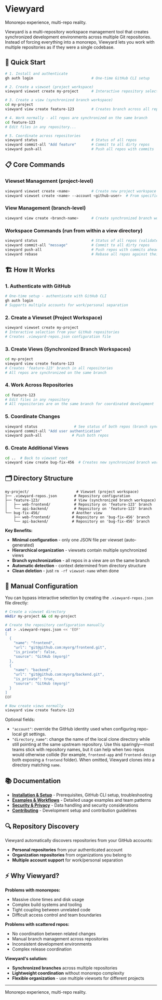# Viewyard

Monorepo experience, multi-repo reality.

Viewyard is a multi-repository workspace management tool that creates synchronized development environments across multiple Git repositories. Instead of forcing everything into a monorepo, Viewyard lets you work with multiple repositories as if they were a single codebase.

## 🚀 Quick Start

```bash
# 1. Install and authenticate
gh auth login                           # One-time GitHub CLI setup

# 2. Create a viewset (project workspace)
viewyard viewset create my-project      # Interactive repository selection

# 3. Create a view (synchronized branch workspace)  
cd my-project
viewyard view create feature-123        # Creates branch across all repos

# 4. Work normally - all repos are synchronized on the same branch
cd feature-123
# Edit files in any repository...

# 5. Coordinate across repositories
viewyard status                         # Status of all repos
viewyard commit-all "Add feature"       # Commit to all dirty repos  
viewyard push-all                       # Push all repos with commits
```

## 📋 Core Commands

### Viewset Management (project-level)
```bash
viewyard viewset create <name>          # Create new project workspace
viewyard viewset create <name> --account <github-user>  # From specific account
```

### View Management (branch-level)
```bash
viewyard view create <branch-name>      # Create synchronized branch workspace
```

### Workspace Commands (run from within a view directory)
```bash
viewyard status                         # Status of all repos (validates branch sync)
viewyard commit-all "message"           # Commit to all dirty repos
viewyard push-all                       # Push repos with commits ahead
viewyard rebase                         # Rebase all repos against their default branch
```

## 🏗️ How It Works

### 1. Authenticate with GitHub
```bash
# One-time setup - authenticate with GitHub CLI
gh auth login
# Supports multiple accounts for work/personal separation
```

### 2. Create a Viewset (Project Workspace)
```bash
viewyard viewset create my-project
# Interactive selection from your GitHub repositories
# Creates .viewyard-repos.json configuration file
```

### 3. Create Views (Synchronized Branch Workspaces)
```bash
cd my-project
viewyard view create feature-123
# Creates 'feature-123' branch in all repositories
# All repos are synchronized on the same branch
```

### 4. Work Across Repositories
```bash
cd feature-123
# Edit files in any repository
# All repositories are on the same branch for coordinated development
```

### 5. Coordinate Changes
```bash
viewyard status                 # See status of both repos (branch sync validated)
viewyard commit-all "Add user authentication"
viewyard push-all              # Push both repos
```

### 6. Create Additional Views
```bash
cd ..  # Back to viewset root
viewyard view create bug-fix-456  # Creates new synchronized branch workspace
```

## 🗂️ Directory Structure

```
my-project/                      # Viewset (project workspace)
├── .viewyard-repos.json        # Repository configuration
├── feature-123/                # View (synchronized branch workspace)
│   ├── web-frontend/           # Repository on 'feature-123' branch
│   └── api-backend/            # Repository on 'feature-123' branch
└── bug-fix-456/               # Another view
    ├── web-frontend/          # Repository on 'bug-fix-456' branch
    └── api-backend/           # Repository on 'bug-fix-456' branch
```

**Key Benefits:**
- **Minimal configuration** - only one JSON file per viewset (auto-generated)
- **Hierarchical organization** - viewsets contain multiple synchronized views
- **Branch synchronization** - all repos in a view are on the same branch
- **Automatic detection** - context determined from directory structure
- **Clean deletion** - just `rm -rf viewset-name` when done

## 🤖 Manual Configuration

You can bypass interactive selection by creating the `.viewyard-repos.json` file directly:

```bash
# Create a viewset directory
mkdir my-project && cd my-project

# Create the repository configuration manually
cat > .viewyard-repos.json << 'EOF'
[
  {
    "name": "frontend",
    "url": "git@github.com:myorg/frontend.git",
    "is_private": false,
    "source": "GitHub (myorg)"
  },
  {
    "name": "backend", 
    "url": "git@github.com:myorg/backend.git",
    "is_private": true,
    "source": "GitHub (myorg)"
  }
]
EOF

# Now create views normally
viewyard view create feature-123
```

Optional fields:

- `"account"`: override the GitHub identity used when configuring repo-local
  git settings.
- `"directory_name"`: change the name of the local clone directory while still
  pointing at the same upstream repository. Use this sparingly—most teams stick
  with repository names, but it can help when two repos would otherwise collide
  (for example, `frontend-app` and `frontend-design` both exposing a `frontend`
  folder). When omitted, Viewyard clones into a directory matching `name`.

## 📚 Documentation

- **[Installation & Setup](INSTALL.md)** - Prerequisites, GitHub CLI setup, troubleshooting
- **[Examples & Workflows](EXAMPLES.md)** - Detailed usage examples and team patterns
- **[Security & Privacy](SECURITY.md)** - Data handling and security considerations
- **[Contributing](CONTRIBUTING.md)** - Development setup and contribution guidelines

## 🔍 Repository Discovery

Viewyard automatically discovers repositories from your GitHub accounts:
- **Personal repositories** from your authenticated account
- **Organization repositories** from organizations you belong to
- **Multiple account support** for work/personal separation

## ⚡ Why Viewyard?

**Problems with monorepos:**
- Massive clone times and disk usage
- Complex build systems and tooling
- Tight coupling between unrelated code
- Difficult access control and team boundaries

**Problems with scattered repos:**
- No coordination between related changes
- Manual branch management across repositories
- Inconsistent development environments
- Complex release coordination

**Viewyard's solution:**
- **Synchronized branches** across multiple repositories
- **Lightweight coordination** without monorepo complexity
- **Flexible organization** - use multiple viewsets for different projects

---

Monorepo experience, multi-repo reality.
